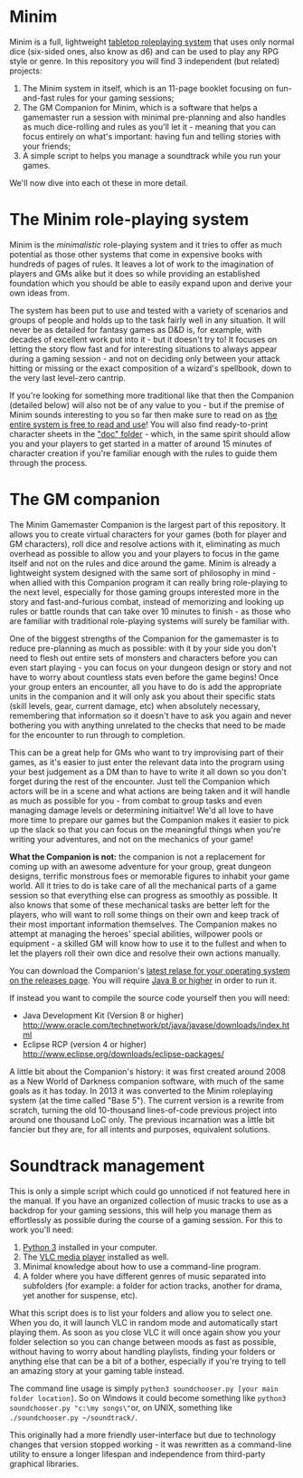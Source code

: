 # Minim

Minim is a full, lightweight [tabletop roleplaying system](https://en.wikipedia.org/wiki/Tabletop_role-playing_game) that uses only normal dice (six-sided ones, also know as d6) and can be used to play any RPG style or genre. In this repository you will find 3 independent (but related) projects:

1. The Minim system in itself, which is an 11-page booklet focusing on fun-and-fast rules for your gaming sessions;
2. The GM Companion for Minim, which is a software that helps a gamemaster run a session with minimal pre-planning and also handles as much dice-rolling and rules as you'll let it - meaning that you can focus entirely on what's important: having fun and telling stories with your friends;
3. A simple script to helps you manage a soundtrack while you run your games.

We'll now dive into each ot these in more detail.

# The Minim role-playing system

Minim is the *minimalistic* role-playing system and it tries to offer as much potential as those other systems that come in expensive books with hundreds of pages of rules. It leaves a lot of work to the imagination of players and GMs alike but it does so while providing an established foundation which you should be able to easily expand upon and derive your own ideas from.

The system has been put to use and tested with a variety of scenarios and groups of people and holds up to the task fairly well in any situation. It will never be as detailed for fantasy games as D&D is, for example, with decades of excellent work put into it - but it doesn't try to! It focuses on letting the story flow fast and for interesting situations to always appear during a gaming session - and not on deciding only between your attack hitting or missing or the exact composition of a wizard's spellbook, down to the very last level-zero cantrip.

If you're looking for something more traditional like that then the Companion (detailed below) will also not be of any value to you - but if the premise of Minim sounds interesting to you so far then make sure to read on as [the entire system is free to read  and use](https://github.com/tukkek/minim/raw/master/doc/minim.pdf)! You will also find ready-to-print character sheets in the ["doc" folder](https://github.com/tukkek/minim/tree/master/doc) - which, in the same spirit should allow you and your players to get started in a matter of around 15 minutes of character creation if you're familiar enough with the rules to guide them through the process.

# The GM companion

The Minim Gamemaster Companion is the largest part of this repository. It allows you to create virtual characters for your games (both for player and GM characters), roll dice and resolve actions with it, eliminating as much overhead as possible to allow you and your players to focus in the game itself and not on the rules and dice around the game. Minim is already a lightweight system designed with the same sort of philosophy in mind - when allied with this Companion program it can really bring role-playing to the next level, especially for those gaming groups interested more in the story and fast-and-furious combat, instead of memorizing and looking up rules or battle rounds that can take over 10 minutes to finish - as those who are familiar with traditional role-playing systems will surely be familiar with.

One of the biggest strengths of the Companion for the gamemaster is to reduce pre-planning as much as possible: with it by your side you don't need to flesh out entire sets of monsters and characters before you can even start playing - you can focus on your dungeon design or story and not have to worry about countless stats even before the game begins! Once your group enters an encounter, all you have to do is add the appropriate units in the companion and it will only ask you about their specific stats (skill levels, gear, current damage, etc) when absolutely necessary, remembering that information so it doesn't have to ask you again and never bothering you with anything unrelated to the checks that need to be made for the encounter to run through to completion. 

This can be a great help for GMs who want to try improvising part of their games, as it's easier to just enter the relevant data into the program using your best judgement as a DM than to have to write it all down so you don't forget during the rest of the encounter. Just tell the Companion which actors will be in a scene and what actions are being taken and it will handle as much as possible for you - from combat to group tasks and even managing damage levels or determining initiaitve! We'd all love to have more time to prepare our games but the Companion makes it easier to pick up the slack so that you can focus on the meaningful things when you're writing your adventures, and not on the mechanics of your game!

**What the Companion is not:** the companion is not a replacement for coming up with an awesome adventure for your group, great dungeon designs, terrific monstrous foes or memorable figures to inhabit your game world. All it tries to do is take care of all the mechanical parts of a game session so that everything else can progress as smoothly as possible. It also knows that some of these mechanical tasks are better left for the players, who will want to roll some things on their own and keep track of their most important information themselves. The Companion makes no attempt at managing the heroes' special abilities, willpower pools or equipment - a skilled GM will know how to use it to the fullest and when to let the players roll their own dice and resolve their own actions manually.

You can download the Companion's [latest relase for your operating system on the releases page](https://github.com/tukkek/minim/releases). You will require [Java 8 or higher](https://java.com/inc/BrowserRedirect1.jsp?locale=en) in order to run it.

If instead you want to compile the source code yourself then you will need:

* Java Development Kit (Version 8 or higher) http://www.oracle.com/technetwork/pt/java/javase/downloads/index.html
* Eclipse RCP (version 4 or higher) http://www.eclipse.org/downloads/eclipse-packages/

A little bit about the Companion's history: it was first created around 2008 as a New World of Darkness companion software, with much of the same goals as it has today. In 2013 it was converted to the Minim roleplaying system (at the time called "Base 5"). The current version is a rewrite from scratch, turning the old 10-thousand lines-of-code previous project into around one thousand LoC only. The previous incarnation was a little bit fancier but they are, for all intents and purposes, equivalent solutions.

# Soundtrack management

This is only a simple script which could go unnoticed if not featured here in the manual. If you have an organized collection of music tracks to use as a backdrop for your gaming sessions, this will help you manage them as effortlessly as possible during the course of a gaming session. For this to work you'll need:

1. [Python 3](https://www.python.org/downloads/) installed in your computer.
2. The [VLC media player](https://www.videolan.org/vlc/) installed as well.
3. Minimal knowledge about how to use a command-line program.
4. A folder where you have different genres of music separated into subfolders (for example: a folder for action tracks, another for drama, yet another for suspense, etc).

What this script does is to list your folders and allow you to select one. When you do, it will launch VLC in random mode and automatically start playing them. As soon as you close VLC it will once again show you your folder selection so you can change between moods as fast as possible, without having to worry about handling playlists, finding your folders or anything else that can be a bit of a bother, especially if you're trying to tell an amazing story at your gaming table instead.

The command line usage is simply `python3 soundchooser.py [your main folder location]`. So on Windows it could become something like `python3 soundchooser.py "c:\my songs\"`or, on UNIX, something like `./soundchooser.py ~/soundtrack/`.

This originally had a more friendly user-interface but due to technology changes that version stopped working - it was rewritten as a command-line utility to ensure a longer lifespan and independence from third-party graphical libraries.
